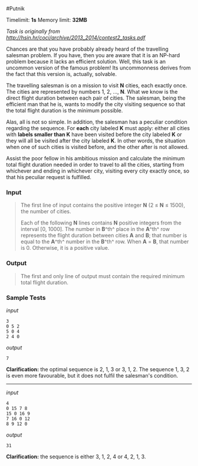 #Putnik

Timelimit: **1s** Memory limit: **32MB**

*Task is originally from http://hsin.hr/coci/archive/2013_2014/contest2_tasks.pdf*

Chances are that you have probably already heard of the travelling
salesman problem. If you have, then you are aware that it is an NP-hard
problem because it lacks an efficient solution. Well, this task is an
uncommon version of the famous problem! Its uncommonness derives from
the fact that this version is, actually, solvable.

The travelling salesman is on a mission to visit **N** cities, each
exactly once. The cities are represented by numbers 1, 2, ..., **N**.
What we know is the direct flight duration between each pair of cities.
The salesman, being the efficient man that he is, wants to modify the
city visiting sequence so that the total flight duration is the minimum
possible.

Alas, all is not so simple. In addition, the salesman has a peculiar
condition regarding the sequence. For **each** city labeled **K** must
apply: either all cities with **labels smaller than K** have been
visited before the city labeled **K** or they will all be visited after
the city labeled **K**. In other words, the situation when one of such
cities is visited before, and the other after is not allowed.

Assist the poor fellow in his ambitious mission and calculate the
minimum total flight duration needed in order to travel to all the
cities, starting from whichever and ending in whichever city, visiting
every city exactly once, so that his peculiar request is fulfilled.

### Input
> The first line of input contains the positive integer **N** (2 ≤ **N** ≤
> 1500), the number of cities.
>
> Each of the following **N** lines contains **N** positive integers from
> the interval [0, 1000]. The number in **B**^th^ place in the **A**^th^
> row represents the flight duration between cities **A** and **B**; that
> number is equal to the **A**^th^ number in the **B**^th^ row. When **A**
> = **B**, that number is 0. Otherwise, it is a positive value.

### Output
> The first and only line of output must contain the required minimum
> total flight duration.

### Sample Tests
_input_

```
3
0 5 2
5 0 4
2 4 0
```

_output_
```
7
```

**Clarification:** the optimal sequence is 2, 1, 3
or 3, 1, 2. The sequence 1, 3, 2 is even more favourable, but it does
not fulfil the salesman's condition.

---


_input_

```
4
0 15 7 8
15 0 16 9
7 16 0 12
8 9 12 0
```

_output_
```
31
```

**Clarification:** the sequence is either 3, 1, 2,
4 or 4, 2, 1, 3.